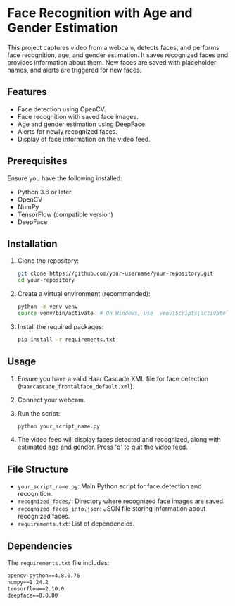 # Face Recognition with Age and Gender Estimation

This project captures video from a webcam, detects faces, and performs face recognition, age, and gender estimation. It saves recognized faces and provides information about them. New faces are saved with placeholder names, and alerts are triggered for new faces.

## Features

- Face detection using OpenCV.
- Face recognition with saved face images.
- Age and gender estimation using DeepFace.
- Alerts for newly recognized faces.
- Display of face information on the video feed.

## Prerequisites

Ensure you have the following installed:

- Python 3.6 or later
- OpenCV
- NumPy
- TensorFlow (compatible version)
- DeepFace

## Installation

1. Clone the repository:

    ```bash
    git clone https://github.com/your-username/your-repository.git
    cd your-repository
    ```

2. Create a virtual environment (recommended):

    ```bash
    python -m venv venv
    source venv/bin/activate  # On Windows, use `venv\Scripts\activate`
    ```

3. Install the required packages:

    ```bash
    pip install -r requirements.txt
    ```

## Usage

1. Ensure you have a valid Haar Cascade XML file for face detection (`haarcascade_frontalface_default.xml`).
2. Connect your webcam.
3. Run the script:

    ```bash
    python your_script_name.py
    ```

4. The video feed will display faces detected and recognized, along with estimated age and gender. Press 'q' to quit the video feed.

## File Structure

- `your_script_name.py`: Main Python script for face detection and recognition.
- `recognized_faces/`: Directory where recognized face images are saved.
- `recognized_faces_info.json`: JSON file storing information about recognized faces.
- `requirements.txt`: List of dependencies.

## Dependencies

The `requirements.txt` file includes:

```txt
opencv-python==4.8.0.76
numpy==1.24.2
tensorflow==2.10.0
deepface==0.0.80

